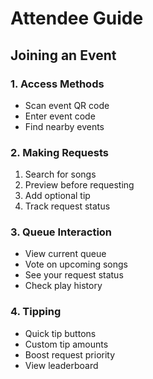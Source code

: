 # Attendee Guide

## Joining an Event

### 1. Access Methods
- Scan event QR code
- Enter event code
- Find nearby events

### 2. Making Requests
1. Search for songs
2. Preview before requesting
3. Add optional tip
4. Track request status

### 3. Queue Interaction
- View current queue
- Vote on upcoming songs
- See your request status
- Check play history

### 4. Tipping
- Quick tip buttons
- Custom tip amounts
- Boost request priority
- View leaderboard 